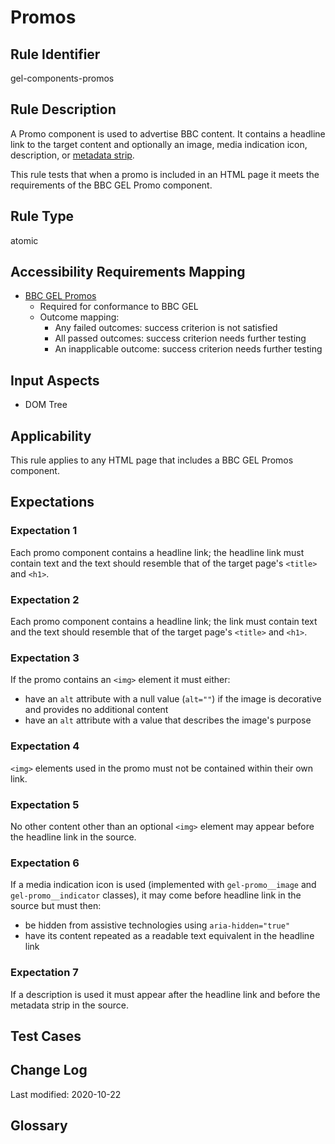 # Promos

## Rule Identifier

gel-components-promos

## Rule Description

A Promo component is used to advertise BBC content. It contains a headline link to the target content and optionally an image, media indication icon, description, or [metadata strip](https://bbc.github.io/gel/components/metadata-strips).

This rule tests that when a promo is included in an HTML page it meets the requirements of the BBC GEL Promo component.

## Rule Type

atomic

## Accessibility Requirements Mapping

- [BBC GEL Promos](https://bbc.github.io/gel/components/promos/)
  - Required for conformance to BBC GEL
  - Outcome mapping:
    - Any failed outcomes: success criterion is not satisfied
    - All passed outcomes: success criterion needs further testing
    - An inapplicable outcome: success criterion needs further testing

## Input Aspects

* DOM Tree

## Applicability

This rule applies to any HTML page that includes a BBC GEL Promos component.

## Expectations

### Expectation 1

Each promo component contains a headline link; the headline link must contain text and the text should resemble that of the target page's `<title>` and `<h1>`.

### Expectation 2

Each promo component contains a headline link; the link must contain text and the text should resemble that of the target page's `<title>` and `<h1>`.

### Expectation 3

If the promo contains an `<img>` element it must either:

* have an `alt` attribute with a null value (`alt=""`) if the image is decorative and provides no additional content
* have an `alt` attribute with a value that describes the image's purpose

### Expectation 4

`<img>` elements used in the promo must not be contained within their own link.

### Expectation 5

No other content other than an optional `<img>` element may appear before the headline link in the source.

### Expectation 6

If a media indication icon is used (implemented with `gel-promo__image` and `gel-promo__indicator` classes), it may come before headline link in the source but must then:

* be hidden from assistive technologies using `aria-hidden="true"`
* have its content repeated as a readable text equivalent in the headline link

### Expectation 7

If a description is used it must appear after the headline link and before the metadata strip in the source.

## Test Cases

## Change Log

Last modified: 2020-10-22

## Glossary

